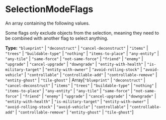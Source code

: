 # SelectionModeFlags

An array containing the following values.

Some flags only exclude objects from the selection, meaning they need to be combined with another flag to select anything.

**Type:** `"blueprint"` | `"deconstruct"` | `"cancel-deconstruct"` | `"items"` | `"trees"` | `"buildable-type"` | `"nothing"` | `"items-to-place"` | `"any-entity"` | `"any-tile"` | `"same-force"` | `"not-same-force"` | `"friend"` | `"enemy"` | `"upgrade"` | `"cancel-upgrade"` | `"downgrade"` | `"entity-with-health"` | `"is-military-target"` | `"entity-with-owner"` | `"avoid-rolling-stock"` | `"avoid-vehicle"` | `"controllable"` | `"controllable-add"` | `"controllable-remove"` | `"entity-ghost"` | `"tile-ghost"` | Array[`"blueprint"` | `"deconstruct"` | `"cancel-deconstruct"` | `"items"` | `"trees"` | `"buildable-type"` | `"nothing"` | `"items-to-place"` | `"any-entity"` | `"any-tile"` | `"same-force"` | `"not-same-force"` | `"friend"` | `"enemy"` | `"upgrade"` | `"cancel-upgrade"` | `"downgrade"` | `"entity-with-health"` | `"is-military-target"` | `"entity-with-owner"` | `"avoid-rolling-stock"` | `"avoid-vehicle"` | `"controllable"` | `"controllable-add"` | `"controllable-remove"` | `"entity-ghost"` | `"tile-ghost"`]

